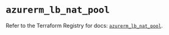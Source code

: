 # `azurerm_lb_nat_pool`

Refer to the Terraform Registry for docs: [`azurerm_lb_nat_pool`](https://registry.terraform.io/providers/hashicorp/azurerm/4.45.0/docs/resources/lb_nat_pool).
